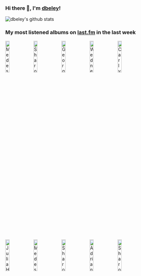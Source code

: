 ### Hi there 👋, I'm [dbeley](https://dbeley.ovh/en)!

![dbeley's github stats](https://github-readme-stats.vercel.app/api?username=dbeley)

### My most listened albums on [last.fm](https://www.last.fm/user/d_beley) in the last week

[<img src='https://lastfm.freetls.fastly.net/i/u/300x300/e1b42c20ba8e4062c0ac104c489add9d.png' width='16%' height='16%' alt='Medeski, Martin and Wood - Uninvisible'>](https://www.last.fm/music/medeski%252c%2bmartin%2band%2bwood/uninvisible)&nbsp;
[<img src='https://lastfm.freetls.fastly.net/i/u/300x300/8ce69e0de08c4f37cf8288cde6eb3eb1.png' width='16%' height='16%' alt='Sharon Van Etten - Are We There'>](https://www.last.fm/music/sharon%2bvan%2betten/are%2bwe%2bthere)&nbsp;
[<img src='https://lastfm.freetls.fastly.net/i/u/300x300/4c24a2815651800aa7fd87a9581affe0.jpg' width='16%' height='16%' alt='George Clanton - Ooh Rap I Ya'>](https://www.last.fm/music/george%2bclanton/ooh%2brap%2bi%2bya)&nbsp;
[<img src='https://lastfm.freetls.fastly.net/i/u/300x300/eb88ae2589fa1200dcbbb8cebead5e2c.jpg' width='16%' height='16%' alt='Wednesday - Twin Plagues'>](https://www.last.fm/music/wednesday/twin%2bplagues)&nbsp;
[<img src='https://lastfm.freetls.fastly.net/i/u/300x300/fa8aa6b3a9381871d7b0050f0dd2155a.jpg' width='16%' height='16%' alt='Carly Rae Jepsen - The Loveliest Time'>](https://www.last.fm/music/carly%2brae%2bjepsen/the%2bloveliest%2btime)&nbsp;
<br>
[<img src='https://lastfm.freetls.fastly.net/i/u/300x300/f7217fa1319c242872b6148740b26bcc.png' width='16%' height='16%' alt='Julia Holter - Have You In My Wilderness'>](https://www.last.fm/music/julia%2bholter/have%2byou%2bin%2bmy%2bwilderness)&nbsp;
[<img src='https://lastfm.freetls.fastly.net/i/u/300x300/9f66edfeaf6f4b5d0a8d2a3bb30b7fcd.jpg' width='16%' height='16%' alt='Medeski, Martin and Wood - Combustication'>](https://www.last.fm/music/medeski%252c%2bmartin%2band%2bwood/combustication)&nbsp;
[<img src='https://lastfm.freetls.fastly.net/i/u/300x300/a93d6914ba014f12cf55defaf5f30a26.png' width='16%' height='16%' alt='Sharon Van Etten - Tramp'>](https://www.last.fm/music/sharon%2bvan%2betten/tramp)&nbsp;
[<img src='https://lastfm.freetls.fastly.net/i/u/300x300/746436fb5abd430a4e684eaeee4f1aff.jpg' width='16%' height='16%' alt='Adrianne Lenker - songs'>](https://www.last.fm/music/adrianne%2blenker/songs)&nbsp;
[<img src='https://lastfm.freetls.fastly.net/i/u/300x300/31e516aa83b7c6086ff98c1299bc6d63.jpg' width='16%' height='16%' alt='Sharon Van Etten - Weve Been Going About This All Wrong (Deluxe Edition)'>](https://www.last.fm/music/sharon%2bvan%2betten/we%2527ve%2bbeen%2bgoing%2babout%2bthis%2ball%2bwrong%2b%2528deluxe%2bedition%2529)&nbsp;
<br>
